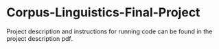 # Corpus-Linguistics-Final-Project

Project description and instructions for running code can be found in the project description pdf.
